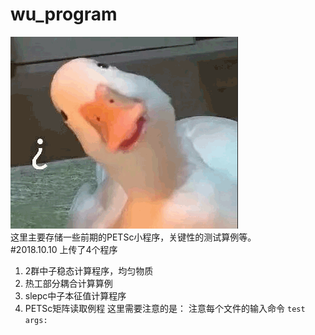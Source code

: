 wu_program
==========  
![smile](smile.png)  
这里主要存储一些前期的PETSc小程序，关键性的测试算例等。  
#2018.10.10
上传了4个程序
1. 2群中子稳态计算程序，均匀物质
2. 热工部分耦合计算算例
3. slepc中子本征值计算程序
4. PETSc矩阵读取例程
这里需要注意的是：
注意每个文件的输入命令
 `test args: `
